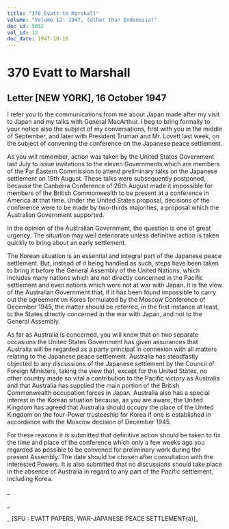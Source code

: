 ```yaml
---
title: "370 Evatt to Marshall"
volume: "Volume 12: 1947, (other than Indonesia)"
doc_id: 5052
vol_id: 12
doc_date: 1947-10-16
---
```


# 370 Evatt to Marshall

## Letter [NEW YORK], 16 October 1947

I refer you to the communications from me about Japan made after my visit to Japan and my talks with General MacArthur. I beg to bring formally to your notice also the subject of my conversations, first with you in the middle of September, and later with President Truman and Mr. Lovett last week, on the subject of convening the conference on the Japanese peace settlement.

As you will remember, action was taken by the United States Government last July to issue invitations to the eleven Governments which are members of the Far Eastern Commission to attend preliminary talks on the Japanese settlement on 19th August. These talks were subsequently postponed, because the Canberra Conference of 26th August made it impossible for members of the British Commonwealth to be present at a conference in America at that time. Under the United States proposal, decisions of the conference were to be made by two-thirds majorities, a proposal which the Australian Government supported.

In the opinion of the Australian Government, the question is one of great urgency. The situation may well deteriorate unless definitive action is taken quickly to bring about an early settlement.

The Korean situation is an essential and integral part of the Japanese peace settlement. But, instead of it being handled as such, steps have been taken to bring it before the General Assembly of the United Nations, which includes many nations which are not directly concerned in the Pacific settlement and even nations which were not at war with Japan. It is the view of the Australian Government that, if it has been found impossible to carry out the agreement on Korea formulated by the Moscow Conference of December 1945, the matter should be referred, in the first instance at least, to the States directly concerned in the war with Japan, and not to the General Assembly.

As far as Australia is concerned, you will know that on two separate occasions the United States Government has given assurances that Australia will be regarded as a party principal in connexion with all matters relating to the Japanese peace settlement. Australia has steadfastly objected to any discussions of the Japanese settlement by the Council of Foreign Ministers, taking the view that, except for the United States, no other country made so vital a contribution to the Pacific victory as Australia and that Australia has supplied the main portion of the British Commonwealth occupation forces in Japan. Australia also has a special interest in the Korean situation because, as you are aware, the United Kingdom has agreed that Australia should occupy the place of the United Kingdom on the four-Power trusteeship for Korea if one is established in accordance with the Moscow decision of December 1945.

For these reasons it is submitted that definitive action should be taken to fix the time and place of the conference which only a few weeks ago you regarded as possible to be convened for preliminary work during the present Assembly. The date should be chosen after consultation with the interested Powers. It is also submitted that no discussions should take place in the absence of Australia in regard to any part of the Pacific settlement, including Korea.

_

_

_ [SFU : EVATT PAPERS, WAR-JAPANESE PEACE SETTLEMENT(a)]_
